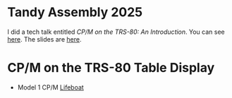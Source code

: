 # Tandy Assembly 2025

I did a tech talk entitled *CP/M on the TRS-80: An Introduction*.  You can see
[here](https://www.youtube.com/live/qVE67v0ojfA?si=rH0_dIsJ38Js41A0). The
slides are
[here](https://docs.google.com/presentation/d/1jsjvmITQ_utp5yJEIA8RQ4okOiuqKJEUzr_AwcIuu1I/edit?usp=sharing).

# CP/M on the TRS-80 Table Display

* Model 1 CP/M [Lifeboat](./m1_lifeboat)
